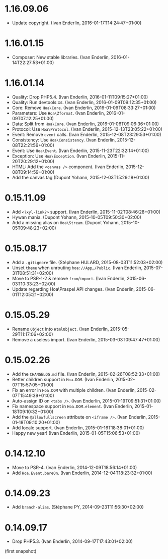 # 1.16.09.06

  * Update copyright. (Ivan Enderlin, 2016-01-17T14:24:47+01:00)

# 1.16.01.15

  * Composer: New stable libraries. (Ivan Enderlin, 2016-01-14T22:27:53+01:00)

# 1.16.01.14

  * Quality: Drop PHP5.4. (Ivan Enderlin, 2016-01-11T09:15:27+01:00)
  * Quality: Run devtools:cs. (Ivan Enderlin, 2016-01-09T09:12:35+01:00)
  * Core: Remove `Hoa\Core`. (Ivan Enderlin, 2016-01-09T08:33:27+01:00)
  * Parameters: Use `Hoa\Zformat`. (Ivan Enderlin, 2016-01-09T07:12:25+01:00)
  * Data: Split from `Hoa\Core`. (Ivan Enderlin, 2016-01-06T09:06:36+01:00)
  * Protocol: Use `Hoa\Protocol`. (Ivan Enderlin, 2015-12-13T23:05:22+01:00)
  * Event: Remove `event` calls. (Ivan Enderlin, 2015-12-08T23:29:53+01:00)
  * Consistency: Use `Hoa\Consistency`. (Ivan Enderlin, 2015-12-08T22:21:56+01:00)
  * Event: Use `Hoa\Event`. (Ivan Enderlin, 2015-11-23T22:32:14+01:00)
  * Exception: Use `Hoa\Exception`. (Ivan Enderlin, 2015-11-20T20:29:12+01:00)
  * HTML: Add the `<canvas />` component. (Ivan Enderlin, 2015-12-08T09:14:59+01:00)
  * Add the canvas tag (Dupont Yohann, 2015-12-03T15:29:18+01:00)

# 0.15.11.09

  * Add `<?xyl-link?>` support. (Ivan Enderlin, 2015-11-02T08:46:28+01:00)
  * Hywan mania. (Dupont Yohann, 2015-10-05T09:50:30+02:00)
  * Add a missing alias on `Hoa\Stream`. (Dupont Yohann, 2015-10-05T09:48:23+02:00)

# 0.15.08.17

  * Add a `.gitignore` file. (Stéphane HULARD, 2015-08-03T11:52:03+02:00)
  * Unset `theme` when unrouting `hoa://App…/Public`. (Ivan Enderlin, 2015-07-31T08:51:31+02:00)
  * Move to PSR-1-2 & remove `from`/`import`. (Ivan Enderlin, 2015-06-03T10:33:23+02:00)
  * Update regarding Hoa\Praspel API changes. (Ivan Enderlin, 2015-06-01T12:05:21+02:00)

# 0.15.05.29

  * Rename `Object` into `HtmlObject`. (Ivan Enderlin, 2015-05-29T11:17:06+02:00)
  * Remove a useless import. (Ivan Enderlin, 2015-03-03T09:47:47+01:00)

# 0.15.02.26

  * Add the `CHANGELOG.md` file. (Ivan Enderlin, 2015-02-26T08:52:33+01:00)
  * Better children support in `Hoa.DOM`. (Ivan Enderlin, 2015-02-07T15:57:05+01:00)
  * Fix an error in `Hoa.DOM` with multiple children. (Ivan Enderlin, 2015-02-07T15:49:39+01:00)
  * Auto-assign ID on `<tabs />`. (Ivan Enderlin, 2015-01-19T09:51:31+01:00)
  * Fix namespace support in `Hoa.DOM.element`. (Ivan Enderlin, 2015-01-18T09:10:32+01:00)
  * Add the `@allowfullscreen` attribute on `<iframe />`. (Ivan Enderlin, 2015-01-18T09:10:20+01:00)
  * Add locale support. (Ivan Enderlin, 2015-01-16T18:38:01+01:00)
  * Happy new year! (Ivan Enderlin, 2015-01-05T15:06:53+01:00)

# 0.14.12.10

  * Move to PSR-4. (Ivan Enderlin, 2014-12-09T18:56:14+01:00)
  * Add `Hoa.Event.bareOn`. (Ivan Enderlin, 2014-12-04T18:23:32+01:00)

# 0.14.09.23

  * Add `branch-alias`. (Stéphane PY, 2014-09-23T11:56:30+02:00)

# 0.14.09.17

  * Drop PHP5.3. (Ivan Enderlin, 2014-09-17T17:43:01+02:00)

(first snapshot)
